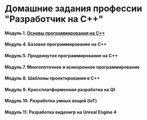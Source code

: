 # Домашние задания профессии "Разработчик на C++"
#### Модуль 1. [Основы программирования на C++](https://github.com/netology-code/cpp-homeworks/tree/main/cpps)
#### Модуль 4. Базовое программирование на C++
#### Модуль 5. Продвинутое программирование на C++
#### Модуль 7. Многопоточное и асинхронное программирование
#### Модуль 8. Шаблоны проектирования в C++
#### Модуль 9. Кроссплатформенная разработка на Qt
#### Модуль 10. Разработка умных вещей (IoT)
#### Модуль 11. Разработка видеоигр на Unreal Engine 4
